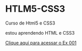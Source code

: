 # HTLM5-CSS3
 Curso de Html5 e CSS3

 estou aprendendo HTML e CSS3
 
<a href= "nalbertrock.github.io/HTML5-CSS3/EXERCICIOS/ex001/index.html">Clique aqui para acessar o Ex 001</a> 
